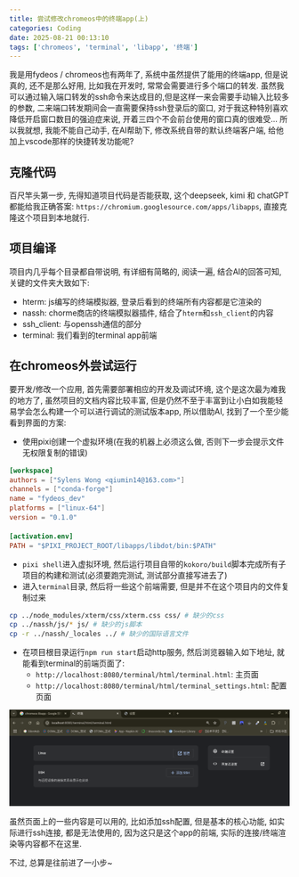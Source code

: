 ```yaml
---
title: 尝试修改chromeos中的终端app(上)
categories: Coding
date: 2025-08-21 00:13:10
tags: ['chromeos', 'terminal', 'libapp', '终端']
---
```


我是用fydeos / chromeos也有两年了, 系统中虽然提供了能用的终端app, 但是说真的, 还不是那么好用, 比如我在开发时, 常常会需要进行多个端口的转发. 虽然我可以通过输入端口转发的ssh命令来达成目的,但是这样一来会需要手动输入比较多的参数, 二来端口转发期间会一直需要保持ssh登录后的窗口, 对于我这种特别喜欢降低开启窗口数目的强迫症来说, 开着三四个不会前台使用的窗口真的很难受... 所以我就想, 我能不能自己动手, 在AI帮助下, 修改系统自带的默认终端客户端, 给他加上vscode那样的快捷转发功能呢?

<!-- more -->

## 克隆代码
百尺竿头第一步, 先得知道项目代码是否能获取, 这个deepseek, kimi 和 chatGPT 都能给我正确答案: `https://chromium.googlesource.com/apps/libapps`, 直接克隆这个项目到本地就行.


## 项目编译
项目内几乎每个目录都自带说明, 有详细有简略的, 阅读一遍, 结合AI的回答可知, 关键的文件夹大致如下:

- hterm: js编写的终端模拟器, 登录后看到的终端所有内容都是它渲染的
- nassh: chorme商店的终端模拟器插件, 结合了`hterm`和`ssh_client`的内容
- ssh_client: 与openssh通信的部分
- terminal: 我们看到的terminal app前端


## 在chromeos外尝试运行
要开发/修改一个应用, 首先需要部署相应的开发及调试环境, 这个是这次最为难我的地方了, 虽然项目的文档内容比较丰富, 但是仍然不至于丰富到让小白如我能轻易学会怎么构建一个可以进行调试的测试版本app, 所以借助AI, 找到了一个至少能看到界面的方案:

- 使用pixi创建一个虚拟环境(在我的机器上必须这么做, 否则下一步会提示文件无权限复制的错误)
```toml
[workspace]
authors = ["Sylens Wong <qiumin14@163.com>"]
channels = ["conda-forge"]
name = "fydeos_dev"
platforms = ["linux-64"]
version = "0.1.0"

[activation.env]
PATH = "$PIXI_PROJECT_ROOT/libapps/libdot/bin:$PATH"
```
- `pixi shell`进入虚拟环境, 然后运行项目自带的`kokoro/build`脚本完成所有子项目的构建和测试(必须要跑完测试, 测试部分直接写进去了)
- 进入`terminal`目录, 然后将一些这个前端需要, 但是并不在这个项目内的文件复制过来
```bash
cp ../node_modules/xterm/css/xterm.css css/ # 缺少的css
cp ../nassh/js/* js/ # 缺少的js脚本
cp -r ../nassh/_locales ../ # 缺少的国际语言文件
```
- 在项目根目录运行`npm run start`启动http服务, 然后浏览器输入如下地址, 就能看到terminal的前端页面了:
    + `http://localhost:8080/terminal/html/terminal.html`: 主页面
    + `http://localhost:8080/terminal/html/terminal_settings.html`: 配置页面

![terminal](https://raw.githubusercontent.com/SilenWang/Gallary/master/2025/08/upgit_20250821_1755708797.png)

虽然页面上的一些内容是可以用的, 比如添加ssh配置, 但是基本的核心功能, 如实际进行ssh连接, 都是无法使用的, 因为这只是这个app的前端, 实际的连接/终端渲染等内容都不在这里.

不过, 总算是往前进了一小步~